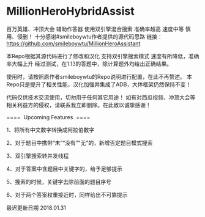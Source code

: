 # MillionHeroHybridAssist
百万英雄、冲顶大会 辅助作答器 使用双引擎混合搜索 准确率超高 速度中等 慎用、侵删！
十分感谢#smileboywtu作者提供的源代码思路 链接：https://github.com/smileboywtu/MillionHeroAssistant

本Repo根据其源代码进行了修改和汉化 支持双引擎搜索模式 速度有所降低，准确率大幅上升
经过测试，在1.13的答题中，除计算题外均给出正确结果。

使用时，请按照原作者smileboywtu的Repo说明进行配置，在此不再赘述。
本Repo只是提升了相关性能，汉化加强并集成了ADB，大体框架仍然保持不变！

代码仅供技术交流使用，切勿用于任何其它用途！
如有对西瓜视频、冲顶大会等相关利益方的侵权，请联系我立即删除。在此致以诚挚感谢！

====  Upcoming Features  ====

1、将所有中文数字转换成阿拉伯数字

2、对于题目中携带“未”“没有”"无"的，新增否定题目模式搜索

3、双引擎搜索转并发线程

4、对于答案中含题目中关键字的，给予足够提示

5、搜索的时候，关键字去除前面的题目序号

6、对于两个答案权重接近时，同样给出不可靠提示

最迟更新日期 2018.01.31
